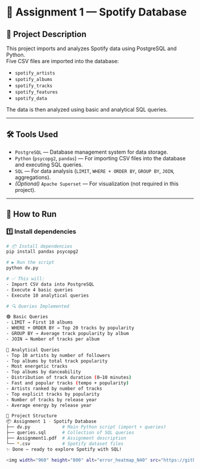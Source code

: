 # 🎵 Assignment 1 — Spotify Database  

## 📌 Project Description  
This project imports and analyzes Spotify data using PostgreSQL and Python.  
Five CSV files are imported into the database:  

- `spotify_artists`  
- `spotify_albums`  
- `spotify_tracks`  
- `spotify_features`  
- `spotify_data`  

The data is then analyzed using basic and analytical SQL queries.  

---

## 🛠 Tools Used  
- `PostgreSQL` — Database management system for data storage.  
- `Python` (`psycopg2`, `pandas`) — For importing CSV files into the database and executing SQL queries.  
- `SQL` — For data analysis (`LIMIT`, `WHERE + ORDER BY`, `GROUP BY`, `JOIN`, aggregations).  
- *(Optional)* `Apache Superset` — For visualization (not required in this project).  

---

## 🚀 How to Run  

### 1️⃣ Install dependencies  
```bash
# 📦 Install dependencies
pip install pandas psycopg2

# ▶️ Run the script
python dv.py

# ✅ This will:
- Import CSV data into PostgreSQL
- Execute 4 basic queries
- Execute 10 analytical queries

# 🔍 Queries Implemented

🟢 Basic Queries
- LIMIT → First 10 albums
- WHERE + ORDER BY → Top 20 tracks by popularity
- GROUP BY → Average track popularity by album
- JOIN → Number of tracks per album

🔵 Analytical Queries
- Top 10 artists by number of followers
- Top albums by total track popularity
- Most energetic tracks
- Top albums by danceability
- Distribution of track duration (0–10 minutes)
- Fast and popular tracks (tempo + popularity)
- Artists ranked by number of tracks
- Top explicit tracks by popularity
- Number of tracks by release year
- Average energy by release year

📂 Project Structure
📦 Assignment 1 - Spotify Database  
├── dv.py            # Main Python script (import + queries)  
├── queries.sql      # Collection of SQL queries  
├── Assignment1.pdf  # Assignment description  
└── *.csv            # Spotify dataset files  
✨ Done — ready to explore Spotify with SQL!

<img width="960" height="800" alt="error_heatmap_N40" src="https://github.com/user-attachments/assets/465f80d0-18bc-472e-b59a-0566ef533dc7" />


